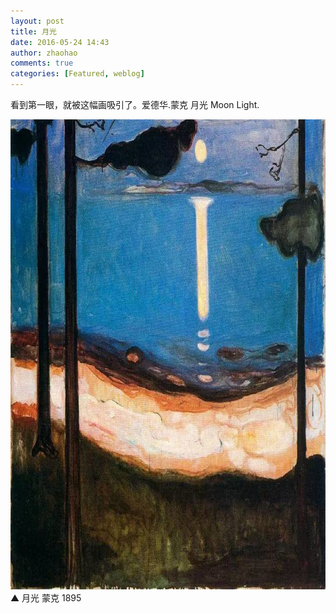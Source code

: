 ```yaml
---
layout: post
title: 月光
date: 2016-05-24 14:43
author: zhaohao
comments: true
categories: [Featured, weblog]
---
```

看到第一眼，就被这幅画吸引了。爱德华.蒙克 月光 Moon Light.

<a href="/Resource/MoonLight-900.jpg"><img src="/Resource/MoonLight-900.jpg" alt="MoonLight-900" width="900" height="752" class="alignnone size-full wp-image-51209" /></a>
▲ 月光 蒙克 1895
